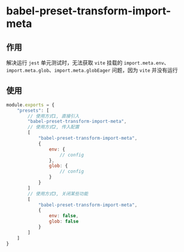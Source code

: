 # babel-preset-transform-import-meta

## 作用

解决运行 `jest` 单元测试时，无法获取 `vite` 挂载的 `import.meta.env`、`import.meta.glob`、`import.meta.globEager` 问题，因为 `vite` 并没有运行

## 使用

```js
module.exports = {
    "presets": [
        // 使用方式1, 直接引入
        "babel-preset-transform-import-meta",
        // 使用方式2, 传入配置
        [
            "babel-preset-transform-import-meta",
            {
                env: {
                    // config
                },
                glob: {
                    // config
                }
            }
        ]
        // 使用方式3, 关闭某些功能
        [
            "babel-preset-transform-import-meta",
            {
                env: false,
                glob: false
            }
        ]
    ]
}
```
